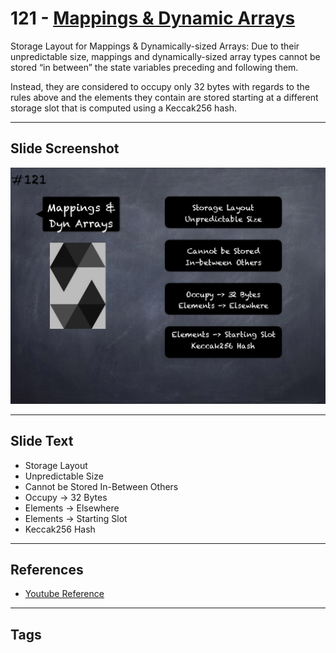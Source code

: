 # 121 - [Mappings & Dynamic Arrays](Mappings%20&%20Dynamic%20Arrays.md)
Storage Layout for Mappings & Dynamically-sized Arrays: Due to their unpredictable size, mappings and dynamically-sized array types cannot be stored “in between” the state variables preceding and following them. 

Instead, they are considered to occupy only 32 bytes with regards to the rules above and the elements they contain are stored starting at a different storage slot that is computed using a Keccak256 hash.

___
## Slide Screenshot
![121.png](../images/solidity201/121.png)
___
## Slide Text
- Storage Layout
- Unpredictable Size
- Cannot be Stored In-Between Others
- Occupy -> 32 Bytes
- Elements -> Elsewhere
- Elements -> Starting Slot
- Keccak256 Hash
___
## References
- [Youtube Reference](https://youtu.be/TqMIbouwePE)
___
## Tags
